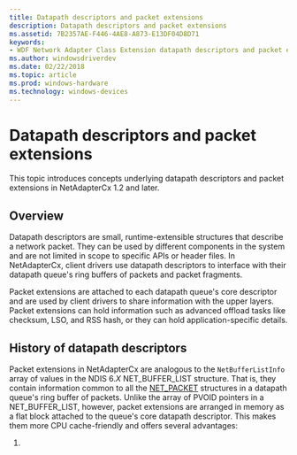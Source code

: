 ```yaml
---
title: Datapath descriptors and packet extensions
description: Datapath descriptors and packet extensions
ms.assetid: 7B2357AE-F446-4AE8-A873-E13DF04D8D71
keywords:
- WDF Network Adapter Class Extension datapath descriptors and packet extensions, NetAdapterCx datapath descriptors, NetAdapterCx packet extensions
ms.author: windowsdriverdev
ms.date: 02/22/2018
ms.topic: article
ms.prod: windows-hardware
ms.technology: windows-devices
---
```


# Datapath descriptors and packet extensions

This topic introduces concepts underlying datapath descriptors and packet extensions in NetAdapterCx 1.2 and later.

## Overview

Datapath descriptors are small, runtime-extensible structures that describe a network packet. They can be used by different components in the system and are not limited in scope to specific APIs or header files. In NetAdapterCx, client drivers use datapath descriptors to interface with their datapath queue's ring buffers of packets and packet fragments. 

Packet extensions are attached to each datapath queue's core descriptor and are used by client drivers to share information with the upper layers. Packet extensions can hold information such as advanced offload tasks like checksum, LSO, and RSS hash, or they can hold application-specific details.

## History of datapath descriptors



Packet extensions in NetAdapterCx are analogous to the `NetBufferListInfo` array of values in the NDIS 6.*X* NET_BUFFER_LIST structure. That is, they contain information common to all the [NET_PACKET](https://docs.microsoft.com/windows-hardware/drivers/ddi/content/netpacket/ns-netpacket-_net_packet) structures in a datapath queue's ring buffer of packets. Unlike the array of PVOID pointers in a NET_BUFFER_LIST, however, packet extensions are arranged in memory as a flat block attached to the queue's core datapath descriptor. This makes them more CPU cache-friendly and offers several advantages:

1. 